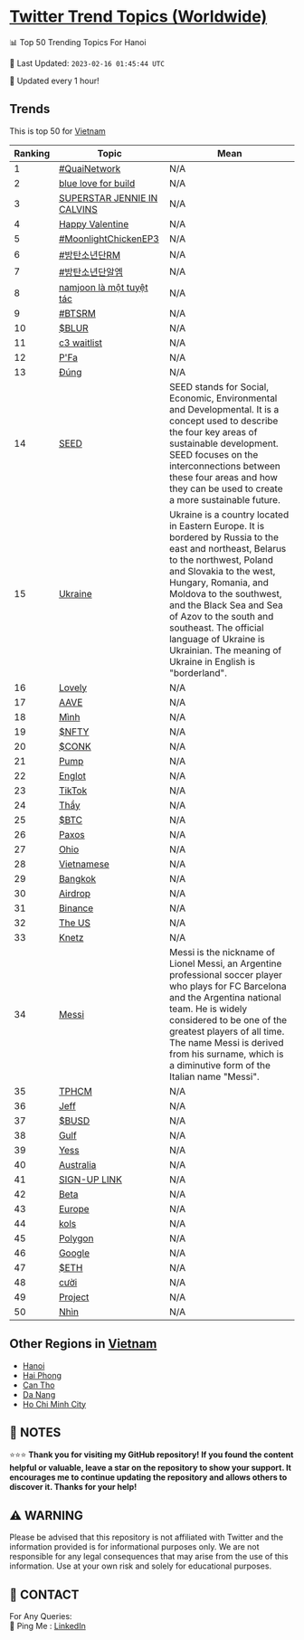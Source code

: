 [Twitter Trend Topics (Worldwide)](https://github.com/ErcinDedeoglu/Twitter-Trend-Topics)
==========


📊 Top 50 Trending Topics For Hanoi

📆 Last Updated: `2023-02-16 01:45:44 UTC`

🔧 Updated every 1 hour!


## Trends

This is top 50 for [Vietnam](</Vietnam>)

| Ranking | Topic | Mean |
| ------- | ------------ | ------------ |
| 1 | [#QuaiNetwork](http://twitter.com/search?q=%23QuaiNetwork) | N/A |
| 2 | [blue love for build](http://twitter.com/search?q=blue+love+for+build) | N/A |
| 3 | [SUPERSTAR JENNIE IN CALVINS](http://twitter.com/search?q=SUPERSTAR+JENNIE+IN+CALVINS) | N/A |
| 4 | [Happy Valentine](http://twitter.com/search?q=Happy+Valentine) | N/A |
| 5 | [#MoonlightChickenEP3](http://twitter.com/search?q=%23MoonlightChickenEP3) | N/A |
| 6 | [#방탄소년단RM](http://twitter.com/search?q=%23%eb%b0%a9%ed%83%84%ec%86%8c%eb%85%84%eb%8b%a8RM) | N/A |
| 7 | [#방탄소년단알엠](http://twitter.com/search?q=%23%eb%b0%a9%ed%83%84%ec%86%8c%eb%85%84%eb%8b%a8%ec%95%8c%ec%97%a0) | N/A |
| 8 | [namjoon là một tuyệt tác](http://twitter.com/search?q=namjoon+l%c3%a0+m%e1%bb%99t+tuy%e1%bb%87t+t%c3%a1c) | N/A |
| 9 | [#BTSRM](http://twitter.com/search?q=%23BTSRM) | N/A |
| 10 | [$BLUR](http://twitter.com/search?q=%24BLUR) | N/A |
| 11 | [c3 waitlist](http://twitter.com/search?q=c3+waitlist) | N/A |
| 12 | [P'Fa](http://twitter.com/search?q=P%27Fa) | N/A |
| 13 | [Đúng](http://twitter.com/search?q=%c4%90%c3%bang) | N/A |
| 14 | [SEED](http://twitter.com/search?q=SEED) | SEED stands for Social, Economic, Environmental and Developmental. It is a concept used to describe the four key areas of sustainable development. SEED focuses on the interconnections between these four areas and how they can be used to create a more sustainable future. |
| 15 | [Ukraine](http://twitter.com/search?q=Ukraine) | Ukraine is a country located in Eastern Europe. It is bordered by Russia to the east and northeast, Belarus to the northwest, Poland and Slovakia to the west, Hungary, Romania, and Moldova to the southwest, and the Black Sea and Sea of Azov to the south and southeast. The official language of Ukraine is Ukrainian. The meaning of Ukraine in English is "borderland". |
| 16 | [Lovely](http://twitter.com/search?q=Lovely) | N/A |
| 17 | [AAVE](http://twitter.com/search?q=AAVE) | N/A |
| 18 | [Mình](http://twitter.com/search?q=M%c3%acnh) | N/A |
| 19 | [$NFTY](http://twitter.com/search?q=%24NFTY) | N/A |
| 20 | [$CONK](http://twitter.com/search?q=%24CONK) | N/A |
| 21 | [Pump](http://twitter.com/search?q=Pump) | N/A |
| 22 | [Englot](http://twitter.com/search?q=Englot) | N/A |
| 23 | [TikTok](http://twitter.com/search?q=TikTok) | N/A |
| 24 | [Thầy](http://twitter.com/search?q=Th%e1%ba%a7y) | N/A |
| 25 | [$BTC](http://twitter.com/search?q=%24BTC) | N/A |
| 26 | [Paxos](http://twitter.com/search?q=Paxos) | N/A |
| 27 | [Ohio](http://twitter.com/search?q=Ohio) | N/A |
| 28 | [Vietnamese](http://twitter.com/search?q=Vietnamese) | N/A |
| 29 | [Bangkok](http://twitter.com/search?q=Bangkok) | N/A |
| 30 | [Airdrop](http://twitter.com/search?q=Airdrop) | N/A |
| 31 | [Binance](http://twitter.com/search?q=Binance) | N/A |
| 32 | [The US](http://twitter.com/search?q=The+US) | N/A |
| 33 | [Knetz](http://twitter.com/search?q=Knetz) | N/A |
| 34 | [Messi](http://twitter.com/search?q=Messi) | Messi is the nickname of Lionel Messi, an Argentine professional soccer player who plays for FC Barcelona and the Argentina national team. He is widely considered to be one of the greatest players of all time. The name Messi is derived from his surname, which is a diminutive form of the Italian name "Messi". |
| 35 | [TPHCM](http://twitter.com/search?q=TPHCM) | N/A |
| 36 | [Jeff](http://twitter.com/search?q=Jeff) | N/A |
| 37 | [$BUSD](http://twitter.com/search?q=%24BUSD) | N/A |
| 38 | [Gulf](http://twitter.com/search?q=Gulf) | N/A |
| 39 | [Yess](http://twitter.com/search?q=Yess) | N/A |
| 40 | [Australia](http://twitter.com/search?q=Australia) | N/A |
| 41 | [SIGN-UP LINK](http://twitter.com/search?q=SIGN-UP+LINK) | N/A |
| 42 | [Beta](http://twitter.com/search?q=Beta) | N/A |
| 43 | [Europe](http://twitter.com/search?q=Europe) | N/A |
| 44 | [kols](http://twitter.com/search?q=kols) | N/A |
| 45 | [Polygon](http://twitter.com/search?q=Polygon) | N/A |
| 46 | [Google](http://twitter.com/search?q=Google) | N/A |
| 47 | [$ETH](http://twitter.com/search?q=%24ETH) | N/A |
| 48 | [cười](http://twitter.com/search?q=c%c6%b0%e1%bb%9di) | N/A |
| 49 | [Project](http://twitter.com/search?q=Project) | N/A |
| 50 | [Nhìn](http://twitter.com/search?q=Nh%c3%acn) | N/A |



## Other Regions in [Vietnam](</Vietnam>)

* [Hanoi](</Vietnam/Hanoi.md>)
* [Hai Phong](</Vietnam/Hai Phong.md>)
* [Can Tho](</Vietnam/Can Tho.md>)
* [Da Nang](</Vietnam/Da Nang.md>)
* [Ho Chi Minh City](</Vietnam/Ho Chi Minh City.md>)



## 📝 NOTES

⭐⭐⭐ **Thank you for visiting my GitHub repository! If you found the content helpful or valuable, leave a star on the repository to show your support. It encourages me to continue updating the repository and allows others to discover it. Thanks for your help!**


## ⚠️ WARNING

Please be advised that this repository is not affiliated with Twitter and the information provided is for informational purposes only. We are not responsible for any legal consequences that may arise from the use of this information. Use at your own risk and solely for educational purposes.


## 📨 CONTACT

 For Any Queries:  
            🏓 Ping Me : [LinkedIn](https://www.linkedin.com/in/ercindedeoglu/)
